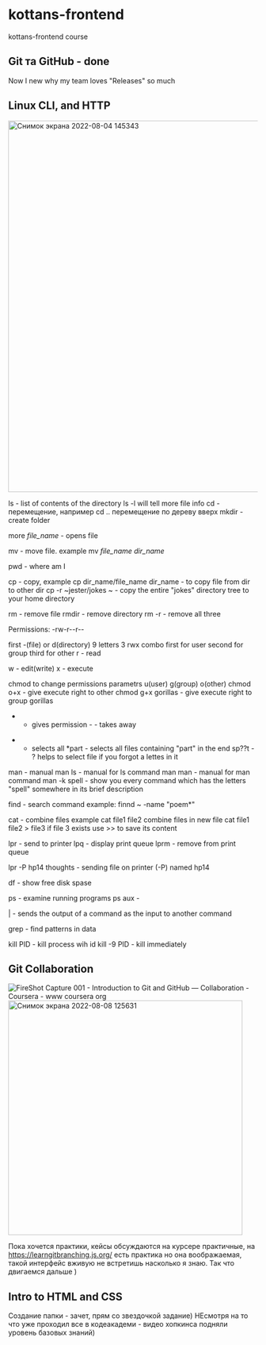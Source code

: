 # kottans-frontend
kottans-frontend course

## Git та GitHub - done
Now I new why my team loves "Releases" so much


## Linux CLI, and HTTP 
<img width="749" alt="Снимок экрана 2022-08-04 145343" src="https://user-images.githubusercontent.com/18643300/182856330-61faf52b-8af7-4504-8b6f-f953c535c7a0.png">

ls - list of contents of the directory
ls -l will tell more file info
cd - перемещение, например cd .. перемещение по дереву вверх
mkdir - create folder

more *file_name* - opens file

mv - move file. example mv *file_name* *dir_name*

pwd - where am I

cp - copy, example cp dir_name/file_name dir_name - to copy file from dir to other dir
cp -r ~jester/jokes ~ - copy the entire "jokes" directory tree to your home directory

rm - remove file
rmdir - remove directory
rm -r - remove all three

Permissions:
-rw-r--r--

first -(file) or d(directory)
 9 letters 3 rwx combo
 first for user second for group third for other
 r - read
 

 w - edit(write)
 x - execute

 chmod to change permissions
 parametrs u(user) g(group) o(other)
 chmod o+x - give execute right to other
 chmod g+x gorillas - give execute right to group gorillas
 + - gives permission - - takes away

* - selects all
*part - selects all files containing "part" in the end
sp??t - ? helps to select file if you forgot a lettes in it

man - manual
man ls - manual for ls command
man man - manual for man command
man -k spell - show you every command which has the letters "spell" somewhere in its brief description

find - search command
example:
finnd ~ -name "poem*"

cat - combine files
example cat file1 file2
combine files in new file cat file1 file2 > file3 if file 3 exists use >> to save its content

lpr - send to printer
lpq - display print queue
lprm - remove from print queue

lpr -P hp14 thoughts - sending file on printer (-P) named hp14

df - show free disk spase

ps - examine running programs
ps aux - 

| - sends the output of a command as the input to another command

grep - find patterns in data

kill PID - kill process wih id
kill -9 PID - kill immediately

## Git Collaboration
![FireShot Capture 001 - Introduction to Git and GitHub — Collaboration - Coursera - www coursera org](https://user-images.githubusercontent.com/18643300/183392665-fa065c62-2905-42eb-8fe5-39fa67c7d8de.png)
<img width="473" alt="Снимок экрана 2022-08-08 125631" src="https://user-images.githubusercontent.com/18643300/183392710-ae3037fe-3bf7-463e-afc8-af0302349e7b.png">

Пока хочется практики, кейсы обсуждаются на курсере практичные, на https://learngitbranching.js.org/ есть практика но она воображаемая, такой интерфейс вживую не встретишь насколько я знаю. Так что двигаемся дальше )

## Intro to HTML and CSS
Создание папки - зачет, прям со звездочкой задание)
НЕсмотря на то что уже проходил все в кодеакадеми - видео хопкинса подняли уровень базовых знаний)

